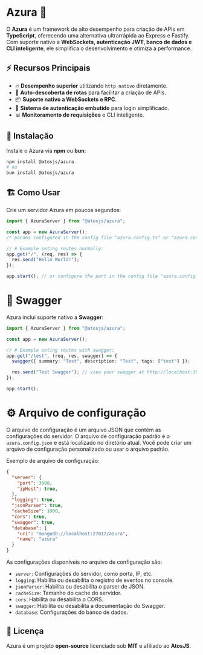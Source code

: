# Azura 🚀

O **Azura** é um framework de alto desempenho para criação de APIs em **TypeScript**, oferecendo uma alternativa ultrarrápida ao Express e Fastify. Com suporte nativo a **WebSockets, autenticação JWT, banco de dados e CLI inteligente**, ele simplifica o desenvolvimento e otimiza a performance.

## ⚡ Recursos Principais

- 🔥 **Desempenho superior** utilizando `http nativo` diretamente.
- 🔄 **Auto-descoberta de rotas** para facilitar a criação de APIs.
- 📦 **Suporte nativo a WebSockets e RPC**.
- 🔐 **Sistema de autenticação embutido** para login simplificado.
- 📊 **Monitoramento de requisições** e CLI inteligente.

## 🚀 Instalação

Instale o Azura via **npm** ou **bun**:

```sh
npm install @atosjs/azura
# ou
bun install @atosjs/azura
```

## 🏗️ Como Usar

Crie um servidor Azura em poucos segundos:

```ts
import { AzuraServer } from "@atosjs/azura";

const app = new AzuraServer();
/* params configured in the config file "azura.config.ts" or "azura.config.js" */

// # Example seting routes normally:
app.get("/", (req, res) => {
  res.send("Hello World!");
});

app.start(); // or configure the port in the config file "azura.config.ts" or "azura.config.js"
```

# 🔗 Swagger

Azura inclui suporte nativo a **Swagger**:

```ts
import { AzuraServer } from "@atosjs/azura";

const app = new AzuraServer();

// # Example seting routes with swagger:
app.get("/test", (req, res, swagger) => {
  swagger({ summary: "Test", description: "Test", tags: ["test"] });

  res.send("Test Swagger"); // view your swagger at http://localhost:3000/docs route or you swagger json file at http://localhost:3000/swagger.json
});

app.start();
```

# ⚙ Arquivo de configuração

O arquivo de configuração é um arquivo JSON que contém as configurações do servidor. O arquivo de configuração padrão é o `azura.config.json` e está localizado no diretório atual. Você pode criar um arquivo de configuração personalizado ou usar o arquivo padrão.

Exemplo de arquivo de configuração:

```json
{
  "server": {
    "port": 3000,
    "ipHost": true,
  },
  "logging": true,
  "jsonParser": true,
  "cacheSize": 1000,
  "cors": true,
  "swagger": true,
  "database": {
    "uri": "mongodb://localhost:27017/azura",
    "name": "azura"
  }
}
```

As configurações disponíveis no arquivo de configuração são:

- `server`: Configurações do servidor, como porta, IP, etc.
- `logging`: Habilita ou desabilita o registro de eventos no console.
- `jsonParser`: Habilita ou desabilita o parser de JSON.
- `cacheSize`: Tamanho do cache do servidor.
- `cors`: Habilita ou desabilita o CORS.
- `swagger`: Habilita ou desabilita a documentação do Swagger.
- `database`: Configurações do banco de dados.

## 📜 Licença

Azura é um projeto **open-source** licenciado sob **MIT** e afiliado ao **AtosJS**.
